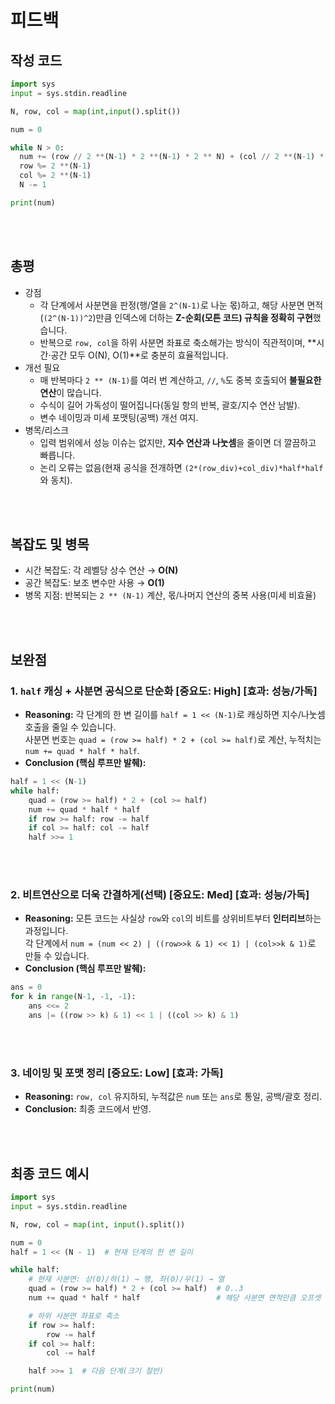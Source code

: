 # 피드백
## 작성 코드
~~~python
import sys
input = sys.stdin.readline

N, row, col = map(int,input().split())

num = 0

while N > 0:
  num += (row // 2 **(N-1) * 2 **(N-1) * 2 ** N) + (col // 2 **(N-1) * 2 **(N-1)* 2 **(N-1))
  row %= 2 **(N-1)
  col %= 2 **(N-1)
  N -= 1

print(num)
~~~
<br><br>

## 총평
- 강점
  - 각 단계에서 사분면을 판정(행/열을 `2^(N-1)`로 나눈 몫)하고, 해당 사분면 면적(`(2^(N-1))^2`)만큼 인덱스에 더하는 **Z-순회(모튼 코드) 규칙을 정확히 구현**했습니다.
  - 반복으로 `row, col`을 하위 사분면 좌표로 축소해가는 방식이 직관적이며, **시간·공간 모두 O(N), O(1)**로 충분히 효율적입니다.
- 개선 필요
  - 매 반복마다 `2 ** (N-1)`를 여러 번 계산하고, `//`, `%`도 중복 호출되어 **불필요한 연산**이 많습니다.
  - 수식이 길어 가독성이 떨어집니다(동일 항의 반복, 괄호/지수 연산 남발).
  - 변수 네이밍과 미세 포맷팅(공백) 개선 여지.
- 병목/리스크
  - 입력 범위에서 성능 이슈는 없지만, **지수 연산과 나눗셈**을 줄이면 더 깔끔하고 빠릅니다.
  - 논리 오류는 없음(현재 공식을 전개하면 `(2*(row_div)+col_div)*half*half`와 동치).

<br><br>

## 복잡도 및 병목
- 시간 복잡도: 각 레벨당 상수 연산 → **O(N)**  
- 공간 복잡도: 보조 변수만 사용 → **O(1)**
- 병목 지점: 반복되는 `2 ** (N-1)` 계산, 몫/나머지 연산의 중복 사용(미세 비효율)

<br><br>

## 보완점
### 1. `half` 캐싱 + 사분면 공식으로 단순화   [중요도: High] [효과: 성능/가독]
- **Reasoning:** 각 단계의 한 변 길이를 `half = 1 << (N-1)`로 캐싱하면 지수/나눗셈 호출을 줄일 수 있습니다.  
  사분면 번호는 `quad = (row >= half) * 2 + (col >= half)`로 계산, 누적치는 `num += quad * half * half`.
- **Conclusion (핵심 루프만 발췌):**
~~~python
half = 1 << (N-1)
while half:
    quad = (row >= half) * 2 + (col >= half)
    num += quad * half * half
    if row >= half: row -= half
    if col >= half: col -= half
    half >>= 1
~~~

<br><br>

### 2. 비트연산으로 더욱 간결하게(선택)   [중요도: Med] [효과: 성능/가독]
- **Reasoning:** 모튼 코드는 사실상 `row`와 `col`의 비트를 상위비트부터 **인터리브**하는 과정입니다.  
  각 단계에서 `num = (num << 2) | ((row>>k & 1) << 1) | (col>>k & 1)`로 만들 수 있습니다.
- **Conclusion (핵심 루프만 발췌):**
~~~python
ans = 0
for k in range(N-1, -1, -1):
    ans <<= 2
    ans |= ((row >> k) & 1) << 1 | ((col >> k) & 1)
~~~

<br><br>

### 3. 네이밍 및 포맷 정리   [중요도: Low] [효과: 가독]
- **Reasoning:** `row, col` 유지하되, 누적값은 `num` 또는 `ans`로 통일, 공백/괄호 정리.
- **Conclusion:** 최종 코드에서 반영.

<br><br>

## 최종 코드 예시
~~~python
import sys
input = sys.stdin.readline

N, row, col = map(int, input().split())

num = 0
half = 1 << (N - 1)  # 현재 단계의 한 변 길이

while half:
    # 현재 사분면: 상(0)/하(1) → 행, 좌(0)/우(1) → 열
    quad = (row >= half) * 2 + (col >= half)  # 0..3
    num += quad * half * half                 # 해당 사분면 면적만큼 오프셋 추가

    # 하위 사분면 좌표로 축소
    if row >= half:
        row -= half
    if col >= half:
        col -= half

    half >>= 1  # 다음 단계(크기 절반)

print(num)
~~~
